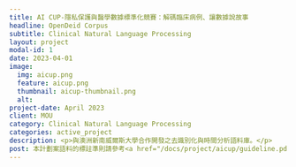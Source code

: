 ```yaml
---
title: AI CUP-隱私保護與醫學數據標準化競賽：解碼臨床病例、讓數據說故事
headline: OpenDeid Corpus
subtitle: Clinical Natural Language Processing
layout: project
modal-id: 1
date: 2023-04-01
image:
  img: aicup.png
  feature: aicup.png
  thumbnail: aicup-thumbnail.png
  alt:
project-date: April 2023
client: MOU
category: Clinical Natural Language Processing
categories: active_project
description: <p>與澳洲新南威爾斯大學合作開發之去識別化與時間分析語料庫。</p>
post: 本計劃案語料的標註準則請參考<a href="/docs/project/aicup/guideline.pdf" target="_blank">這個</a>連結。
---
```

